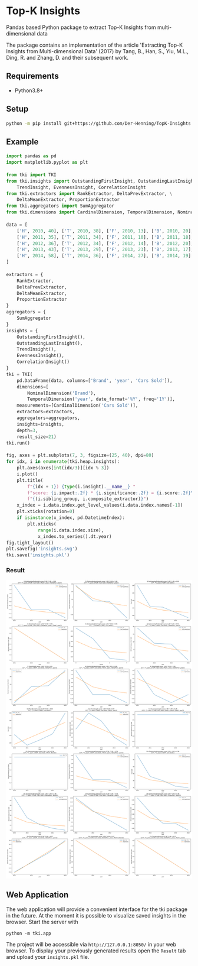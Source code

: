 
# Top-K Insights

Pandas based Python package to extract Top-K Insights from multi-dimensional data

The package contains an implementation of the article 'Extracting Top-K Insights from Multi-dimensional Data' (2017) by Tang, B., Han, S., Yiu, M.L., Ding, R. and Zhang, D. and their subsequent work.

## Requirements

- Python3.8+

## Setup

````bash
python -m pip install git+https://github.com/Der-Henning/TopK-Insights
````

## Example

````Python
import pandas as pd
import matplotlib.pyplot as plt

from tki import TKI
from tki.insights import OutstandingFirstInsight, OutstandingLastInsight, \
    TrendInsight, EvennessInsight, CorrelationInsight
from tki.extractors import RankExtractor, DeltaPrevExtractor, \
    DeltaMeanExtractor, ProportionExtractor
from tki.aggregators import SumAggregator
from tki.dimensions import CardinalDimension, TemporalDimension, NominalDimension

data = [
    ['H', 2010, 40], ['T', 2010, 38], ['F', 2010, 13], ['B', 2010, 20],
    ['H', 2011, 35], ['T', 2011, 34], ['F', 2011, 10], ['B', 2011, 18],
    ['H', 2012, 36], ['T', 2012, 34], ['F', 2012, 14], ['B', 2012, 20],
    ['H', 2013, 43], ['T', 2013, 29], ['F', 2013, 23], ['B', 2013, 17],
    ['H', 2014, 58], ['T', 2014, 36], ['F', 2014, 27], ['B', 2014, 19]
]

extractors = {
    RankExtractor,
    DeltaPrevExtractor,
    DeltaMeanExtractor,
    ProportionExtractor
}
aggregators = {
    SumAggregator
}
insights = {
    OutstandingFirstInsight(),
    OutstandingLastInsight(),
    TrendInsight(),
    EvennessInsight(),
    CorrelationInsight()
}
tki = TKI(
    pd.DataFrame(data, columns=['Brand', 'year', 'Cars Sold']),
    dimensions=[
        NominalDimension('Brand'),
        TemporalDimension('year', date_format='%Y', freq='1Y')],
    measurements=[CardinalDimension('Cars Sold')],
    extractors=extractors,
    aggregators=aggregators,
    insights=insights,
    depth=3,
    result_size=21)
tki.run()

fig, axes = plt.subplots(7, 3, figsize=(25, 40), dpi=80)
for idx, i in enumerate(tki.heap.insights):
    plt.axes(axes[int(idx/3)][idx % 3])
    i.plot()
    plt.title(
        f"{idx + 1}) {type(i.insight).__name__} "
        f"score: {i.impact:.2f} * {i.significance:.2f} = {i.score:.2f}\n"
        f"{(i.sibling_group, i.composite_extractor)}")
    x_index = i.data.index.get_level_values(i.data.index.names[-1])
    plt.xticks(rotation=0)
    if isinstance(x_index, pd.DatetimeIndex):
        plt.xticks(
            range(i.data.index.size),
            x_index.to_series().dt.year)
fig.tight_layout()
plt.savefig('insights.svg')
tki.save('insights.pkl')
````

### Result

![Insights](./insights.svg)


## Web Application

The web application will provide a convenient interface for the tki package in the future.
At the moment it is possible to visualize saved insights in the browser.
Start the server with

````
python -m tki.app
````

The project will be accessible via `http://127.0.0.1:8050/` in your web browser.
To display your previously generated results open the `Result` tab and upload your `insights.pkl` file.